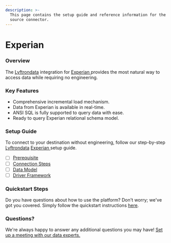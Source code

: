 ```yaml
---
description: >-
  This page contains the setup guide and reference information for the Experian 
  source connector.
---
```


# Experian

### Overview

The [Lyftrondata](https://www.lyftrondata.com/) integration for [Experian ](None/)provides the most natural way to access data while requiring no engineering.

### Key Features

* Comprehensive incremental load mechanism.
* Data from Experian is available in real-time.
* ANSI SQL is fully supported to query data with ease.
* Ready to query Experian relational schema model.

### Setup Guide

To connect to your destination without engineering, follow our step-by-step [Lyftrondata](https://www.lyftrondata.com/) [Experian ](None/)setup guide.

* [ ] [Prerequisite](prerequisite.md)
* [ ] [Connection Steps](connection-steps.md)
* [ ] [Data Model](data-model/erd.md)
* [ ] [Driver Framework](driver-framework/)

### Quickstart Steps

Do you have questions about how to use the platform? Don't worry; we've got you covered. Simply follow the quickstart instructions [here](../../).

### Questions? <a href="#questions" id="questions"></a>

We're always happy to answer any additional questions you may have! [Set up a meeting with our data experts.](https://www.lyftrondata.com/book-a-meeting/)
